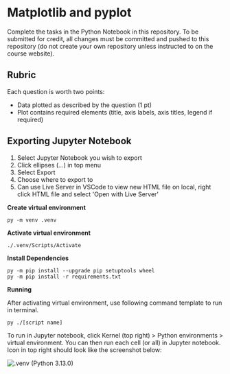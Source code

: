 # Matplotlib and pyplot

Complete the tasks in the Python Notebook in this repository.
To be submitted for credit, all changes must be committed and pushed to this repository (do not create your own repository unless instructed to on the course website).

## Rubric

Each question is worth two points: 

* Data plotted as described by the question (1 pt)
* Plot contains required elements (title, axis labels, axis titles, legend if required)

## Exporting Jupyter Notebook
1. Select Jupyter Notebook you wish to export
2. Click ellipses (...) in top menu
3. Select Export
4. Choose where to export to
5. Can use Live Server in VSCode to view new HTML file on local, right click HTML file and select 'Open with Live Server'

**Create virtual environment**
```shell
py -m venv .venv
```
**Activate virtual environment**
```shell
./.venv/Scripts/Activate
```
**Install Dependencies**
```shell
py -m pip install --upgrade pip setuptools wheel
py -m pip install -r requirements.txt
```
**Running**

After activating virtual environment, use following command template to run in terminal.

```shell
py ./[script name]
```
To run in Jupyter notebook, click Kernel (top right) > Python environments > virtual environment. You can then run each cell (or all) in Jupyter notebook.
Icon in top right should look like the screenshot below:

![.venv (Python 3.13.0)](image-1.png)